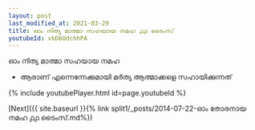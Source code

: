 ```yaml
---
layout: post
last_modified_at: 2021-03-29
title: ഓം നിത്യ മാത്മാ സഹയായ നമഹ ൧൧ ടൈംസ്
youtubeId: vkD6OdchhPA
---
```

 
 
 ഓം നിത്യ മാത്മാ സഹയായ നമഹ 
 
 -  ആരാണ് എന്നെന്നേക്കുമായി മർത്യ ആത്മാക്കളെ സഹായിക്കുന്നത് 
 
  
 
  
 
 
 
 
 
 


{% include youtubePlayer.html id=page.youtubeId %}
 
[Next]({{ site.baseurl }}{% link  split1/_posts/2014-07-22-ഓം തോരനായ നമഹ ൧൧ ടൈംസ്.md%})
 
